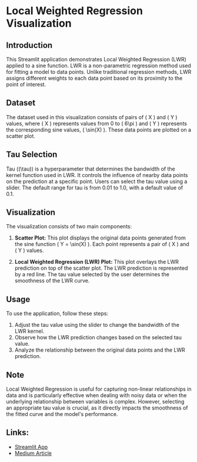 # Local Weighted Regression Visualization

## Introduction
This Streamlit application demonstrates Local Weighted Regression (LWR) applied to a sine function. LWR is a non-parametric regression method used for fitting a model to data points. Unlike traditional regression methods, LWR assigns different weights to each data point based on its proximity to the point of interest.

## Dataset
The dataset used in this visualization consists of pairs of \( X \) and \( Y \) values, where \( X \) represents values from 0 to \( 6\pi \) and \( Y \) represents the corresponding sine values, \( \sin(X) \). These data points are plotted on a scatter plot.

## Tau Selection
Tau (\(\tau\)) is a hyperparameter that determines the bandwidth of the kernel function used in LWR. It controls the influence of nearby data points on the prediction at a specific point. Users can select the tau value using a slider. The default range for tau is from 0.01 to 1.0, with a default value of 0.1.

## Visualization
The visualization consists of two main components:

1. **Scatter Plot:** This plot displays the original data points generated from the sine function \( Y = \sin(X) \). Each point represents a pair of \( X \) and \( Y \) values.

2. **Local Weighted Regression (LWR) Plot:** This plot overlays the LWR prediction on top of the scatter plot. The LWR prediction is represented by a red line. The tau value selected by the user determines the smoothness of the LWR curve.

## Usage
To use the application, follow these steps:

1. Adjust the tau value using the slider to change the bandwidth of the LWR kernel.
2. Observe how the LWR prediction changes based on the selected tau value.
3. Analyze the relationship between the original data points and the LWR prediction.

## Note
Local Weighted Regression is useful for capturing non-linear relationships in data and is particularly effective when dealing with noisy data or when the underlying relationship between variables is complex. However, selecting an appropriate tau value is crucial, as it directly impacts the smoothness of the fitted curve and the model's performance.

## Links:
- [Streamlit App](https://infosquad9.streamlit.app/)
- [Medium Article](https://medium.com/@pravinelango66/locally-weighted-regression-algorithm-51967dd21ccc)


